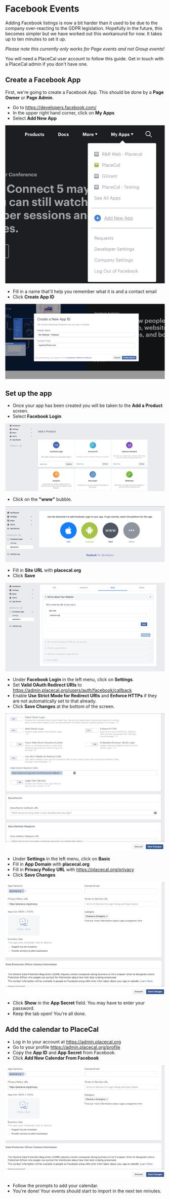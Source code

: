 # Facebook Events

Adding Facebook listings is now a bit harder than it used to be due to the company over-reacting to the GDPR legislation. Hopefully in the future, this becomes simpler but we have worked out this workaround for now. It takes up to ten minutes to set it up.

_Please note this currently only works for Page events and not Group events!_

You will need a PlaceCal user account to follow this guide. Get in touch with a PlaceCal admin if you don't have one.

## Create a Facebook App

First, we're going to create a Facebook App. This should be done by a **Page Owner** or **Page Admin**.

* Go to https://developers.facebook.com/
* In the upper right hand corner, click on **My Apps**
* Select **Add New App**

![Add new app](/assets/facebook/01.png)

* Fill in a name that'll help you remember what it is and a contact email
* Click **Create App ID**

![Add contact info](/assets/facebook/02.png)

## Set up the app

* Once your app has been created you will be taken to the **Add a Product** screen.
* Select **Facebook Login**

![Facebook login](/assets/facebook/03.png)

* Click on the **"www"** bubble.

![www button](/assets/facebook/04.png)

* Fill in **Site URL** with **placecal.org**
* Click **Save**

![Set URL](/assets/facebook/05.png)

 * Under **Facebook Login** in the left menu, click on **Settings**.
 * Set **Valid OAuth Redirect URIs** to https://admin.placecal.org/users/auth/facebook/callback
 * Enable **Use Strict Mode for Redirect URIs** and **Enforce HTTPs** if they are not automatically set to that already.
 * Click **Save Changes** at the bottom of the screen.

![App settings](/assets/facebook/06.png)

 * Under **Settings** in the left menu, click on **Basic**
 * Fill in **App Domain** with **placecal.org**
 * Fill in **Privacy Policy URL** with https://placecal.org/privacy
 * Click **Save Changes**

![Set URL](/assets/facebook/07.png)

 * Click **Show** in the **App Secret** field. You may have to enter your password.
 * Keep the tab open! You're all done.


## Add the calendar to PlaceCal

 * Log in to your account at https://admin.placecal.org
 * Go to your profile https://admin.placecal.org/profile
 * Copy the **App ID** and **App Secret** from Facebook.
 * Click **Add New Calendar From Facebook**

![Add new calendar from Facebook](/assets/facebook/07.png)

 * Follow the prompts to add your calendar.
 * You're done! Your events should start to import in the next ten minutes.
